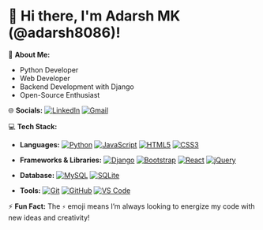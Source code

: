 # 👋 Hi there, I'm Adarsh MK (@adarsh8086)!

💫 **About Me:**
- Python Developer
- Web Developer
- Backend Development with Django
- Open-Source Enthusiast

🌐 **Socials:**
[![LinkedIn](https://img.shields.io/badge/LinkedIn-0077B5?style=for-the-badge&logo=linkedin&logoColor=white)](https://www.linkedin.com/in/adarshmk-dev)
[![Gmail](https://img.shields.io/badge/Email-D14836?style=for-the-badge&logo=gmail&logoColor=white)](mailto:adarshmk882@gmail.com)

💻 **Tech Stack:**
- **Languages:** 
  [![Python](https://img.shields.io/badge/Python-3776AB?style=for-the-badge&logo=python&logoColor=white)](https://www.python.org/)
  [![JavaScript](https://img.shields.io/badge/JavaScript-F7DF1E?style=for-the-badge&logo=javascript&logoColor=black)](https://www.javascript.com/)
  [![HTML5](https://img.shields.io/badge/HTML5-E34F26?style=for-the-badge&logo=html5&logoColor=white)](https://developer.mozilla.org/en-US/docs/Web/HTML)
  [![CSS3](https://img.shields.io/badge/CSS3-1572B6?style=for-the-badge&logo=css3&logoColor=white)](https://developer.mozilla.org/en-US/docs/Web/CSS)

- **Frameworks & Libraries:** 
  [![Django](https://img.shields.io/badge/Django-092E20?style=for-the-badge&logo=django&logoColor=white)](https://www.djangoproject.com/)
  [![Bootstrap](https://img.shields.io/badge/Bootstrap-7952B3?style=for-the-badge&logo=bootstrap&logoColor=white)](https://getbootstrap.com/)
  [![React](https://img.shields.io/badge/React-61DAFB?style=for-the-badge&logo=react&logoColor=black)](https://reactjs.org/)
  [![jQuery](https://img.shields.io/badge/jQuery-0769AD?style=for-the-badge&logo=jquery&logoColor=white)](https://jquery.com/)


- **Database:** 
  [![MySQL](https://img.shields.io/badge/MySQL-4479A1?style=for-the-badge&logo=mysql&logoColor=white)](https://www.mysql.com/)
  [![SQLite](https://img.shields.io/badge/SQLite-003B57?style=for-the-badge&logo=sqlite&logoColor=white)](https://www.sqlite.org/)

- **Tools:** 
  [![Git](https://img.shields.io/badge/Git-F05032?style=for-the-badge&logo=git&logoColor=white)](https://git-scm.com/)
  [![GitHub](https://img.shields.io/badge/GitHub-181717?style=for-the-badge&logo=github&logoColor=white)](https://github.com/)
  [![VS Code](https://img.shields.io/badge/Visual%20Studio%20Code-007ACC?style=for-the-badge&logo=visual-studio-code&logoColor=white)](https://code.visualstudio.com/)


⚡ **Fun Fact:** The `⚡` emoji means I’m always looking to energize my code with new ideas and creativity!


